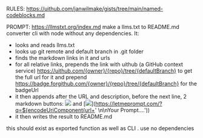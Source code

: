 RULES:
https://uithub.com/janwilmake/gists/tree/main/named-codeblocks.md

PROMPT:
https://llmstxt.org/index.md make a llms.txt to README.md converter cli with node without any dependencies. It:

- looks and reads llms.txt
- looks up git remote and default branch in .git folder
- finds the markdown links in it and urls
- for all relative links, prepends the link with uithub (a GitHub context service) https://uithub.com/{owner}/{repo}/tree/{defaultBranch} to get the full url for it and prepend https://badge.forgithub.com/{owner}/{repo}/tree/{defaultBranch} for the badgeUrl
- it then appends after the URL and description, before the next line, 2 markdown buttons: [![](badgeUrl)]({URL}) and [![](https://b.lmpify.com/Ask_AI)](https://letmeprompt.com/?q=${encodeUriComponent(url+' \n\nYour Prompt....'))
- it then writes the result to README.md

this should exist as exported function as well as CLI . use no dependencies
